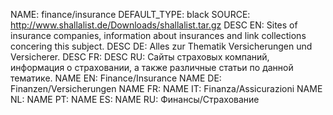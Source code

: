 NAME:   finance/insurance
DEFAULT_TYPE: black
SOURCE: http://www.shallalist.de/Downloads/shallalist.tar.gz
DESC EN: Sites of insurance companies, information about insurances and link collections concering this subject.
DESC DE: Alles zur Thematik Versicherungen und Versicherer.
DESC FR:
DESC RU: Сайты страховых компаний, информация о страховании, а также различные статьи по данной тематике.
NAME EN: Finance/Insurance
NAME DE: Finanzen/Versicherungen
NAME FR:
NAME IT: Finanza/Assicurazioni
NAME NL:
NAME PT:
NAME ES:
NAME RU: Финансы/Страхование


